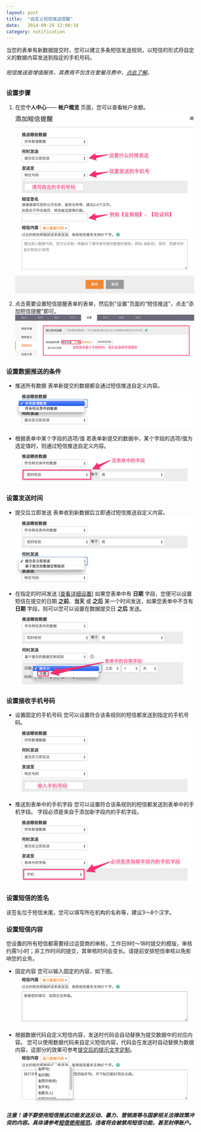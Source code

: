 ```yaml
---
layout: post
title:  "自定义短信推送提醒"
date:   2014-09-29 12:00:10
category: notification
---
```


当您的表单有新数据提交时，您可以建立多条短信发送规则，以短信的形式将自定义的数据内容发送到指定的手机号码。

###### 短信推送是增值服务，其费用不包含在套餐月费中，[点此了解](value-added-service.html#sms-push)。

### 设置步骤

1. 在您**个人中心**—— **帐户概览** 页面，您可以查看帐户余额。
	![](/images/sms-push-index.png)

2. 点击需要设置短信提醒表单的表单，然后到“设置”页面的“短信推送”，点击“添加短信提醒”即可。
	![](/images/sms-push-setting.png)

<h3 id="sms-push-condition">设置数据推送的条件</h3>

* 推送所有数据
	表单新提交的数据都会通过短信推送自定义内容。
	![](/images/sms-push-condition-1.png)

* 根据表单中某个字段的选项/值
	若表单新提交的数据中，某个字段的选项/值为选定值时，则通过短信推送自定义内容。
	![](/images/sms-push-condition-2.png)

### 设置发送时间

* 提交后立即发送
	表单收到新数据后立即通过短信推送自定义内容。
	![](/images/sms-push-when-1.png)

* 在指定的时间发送 [[查看详细设置](scheduler.html)]
	如果您表单中有 **日期** 字段，您便可以设置短信在提交的日期 **之前**、**当天** 或 **之后** 某一个时间发送，如果您表单中不含有 **日期** 字段，则可以您可以设置在数据提交日 **之后** 发送。
	![](/images/sms-push-when-2.png)

### 设置接收手机号码

* 设置固定的手机号码
	您可以设置符合该条规则的短信都发送到指定的手机号码。
	![](/images/sms-push-who-1.png)

* 推送到表单中的手机字段
	您可以设置符合该条规则的短信都发送到表单中的手机字段。
	字段必须是来自于添加新字段内的手机字段。
	![](/images/sms-push-who-2.png)

### 设置短信的签名

该签名位于短信末尾，您可以填写所在机构的名称等，建议3～8个汉字。

### 设置短信内容
您设置的所有短信都需要经过运营商的审核，工作日9时～18时提交的模版，审核约需1小时；非工作时间的提交，其审核时间会变长。请提前安排短信审核以免影响您的业务。

* 固定内容
	您可以输入固定的内容，如下图。
	![](/images/sms-push-what-1.png)

* 根据数据代码自定义短信内容，发送时代码会自动替换为提交数据中的对应内容。
	您可以使用数据代码来自定义短信内容，代码会在发送时自动替换为数据内容，这部分的效果可参考[提交后的提示文字定制](customize-texts.html#text-after)。
	![](/images/sms-push-what-2.png)

##### 注意！请不要使用短信推送功能发送反动、暴力、营销类等与国家相关法律政策冲突的内容。具体请参考[短信使用规范](sms-policy.html)。违者将会被禁用短信功能，甚至封停账户。
